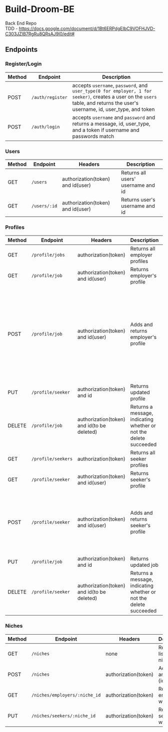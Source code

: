 # Build-Droom-BE
Back End Repo <br />
TDD - https://docs.google.com/document/d/1Bt6ERPdgEIbC9VOFHJVD-C303JZIB7RgRu8QRsAJ9l0/edit#

## Endpoints

 ### Register/Login
 Method | Endpoint | Description 
 ------ | -------- | -----------
 POST | `/auth/register` | accepts `username`, `password`, and `user_type(0 for employer, 1 for seeker)`, creates a user on the `users` table, and returns the user's username, id, user_type, and token
 POST | `/auth/login` | accepts `username` and `password` and returns a message, id, user_type, and a token if username and passwords match

### Users
Method | Endpoint | Headers | Description
------ | -------- | ------- | -----------
GET | `/users` | authorization(token) and id(user) | Returns all users' username and id
GET | `/users/:id` | authorization(token) and id(user) | Returns user's username and id

### Profiles
Method | Endpoint | Headers | Description | Schema
------ | -------- | ------- | ----------- | ------
GET | `/profile/jobs` | authorization(token) | Returns all employer profiles | none
GET | `/profile/job` | authorization(token) and id(user) | Returns employer's profile | none
POST | `/profile/job` | authorization(token) and id(user) | Adds and returns employer's profile | { **employer_id**: integer(references seeker id), **first_name**: string, **last_name**: string, **location**: string, **bio**: string, **past_experience**: string, **interests**: string, **niche**: integer(references niche id), **seen**: boolean, **timestamp**: string }
PUT | `/profile/seeker` | authorization(token) and id | Returns updated profile | updates
DELETE | `/profile/job` | authorization(token) and id(to be deleted) | Returns a message, indicating whether or not the delete succeeded | none
GET | `/profile/seekers` | authorization(token) | Returns all seeker profiles | none
GET | `/profile/seeker` | authorization(token) and id(user) | Returns seeker's profile | none
POST | `/profile/seeker` | authorization(token) and id(user) | Adds and returns seeker's profile | { **seeker_id**: integer(references employer id), **job_title**: string, **location**: string, **requirements**: string, **niche**: integer(references niche id), **seen**: boolean }
PUT | `/profile/job` | authorization(token) and id | Returns updated job | updates
DELETE | `/profile/seeker` | authorization(token) and id(to be deleted) | Returns a message, indicating whether or not the delete succeeded | none

### Niches
Method | Endpoint | Headers | Description
------ | -------- | ------- | -----------
GET | `/niches` | none | Returns a list of niches
POST | `/niches` | authorization(token) | Adds niche and returns {id, niche}
GET | `/niches/employers/:niche_id` | authorization(token) | Returns all employers with niche
PUT | `/niches/seekers/:niche_id` | authorization(token) | Returns all seekers with niche
